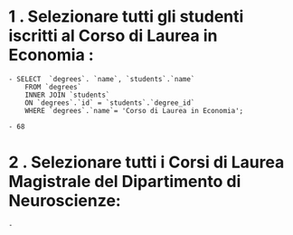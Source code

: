 # 1 . Selezionare tutti gli studenti iscritti al Corso di Laurea in Economia :
    - SELECT  `degrees`. `name`, `students`.`name`
        FROM `degrees`
        INNER JOIN `students`
        ON `degrees`.`id` = `students`.`degree_id`
        WHERE `degrees`.`name`= 'Corso di Laurea in Economia';
        
    - 68

# 2 . Selezionare tutti i Corsi di Laurea Magistrale del Dipartimento di Neuroscienze:
    - 
